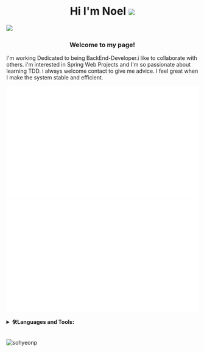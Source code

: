 
<h1 align="center">Hi I'm Noel 
<img src="https://media.giphy.com/media/hvRJCLFzcasrR4ia7z/giphy.gif" width="25px"></h1> 
<a align="center"><img src="https://cliply.co/wp-content/uploads/2021/07/392107260_SUNGLASSES_EMOJI_400px.gif" width="50px"></a>
<h3 align="center" style="font-weight:bold;" >Welcome to my page!</h3>
I'm working Dedicated to being BackEnd-Developer.i like to collaborate with others. i'm interested in Spring Web Projects and I'm so passionate about learning TDD. i always welcome contact to give me advice. I feel great when I make the system stable and efficient.

<br>


<a href="https://github.com/SoheyonP/github-stats-transparent" align ="left">

![](https://raw.githubusercontent.com/SohyeonP/github-stats-transparent/output/generated/overview.svg)
![](https://raw.githubusercontent.com/SOhyeonP/github-stats-transparent/output/generated/languages.svg)

</a>

<details>
    <summary><b align="left">🛠️Languages and Tools:</b></summary>
        <p align="left"> 
            <a href="https://www.java.com" target="_blank" rel="noreferrer"> <img src="https://raw.githubusercontent.com/devicons/devicon/master/icons/java/java-original.svg" alt="java" width="30" height="30"/> </a>
            <a href="https://spring.io/" target="_blank" rel="noreferrer"> <img src="https://www.vectorlogo.zone/logos/springio/springio-icon.svg" alt="spring" width="30" height="30"/> </a> 
            <a href="https://developer.mozilla.org/en-US/docs/Web/JavaScript" target="_blank" rel="noreferrer"> <img src="https://raw.githubusercontent.com/devicons/devicon/master/icons/javascript/javascript-original.svg" alt="javascript" width="30" height="30"/> </a> 
            <a href="https://jquery.com/" target="_blank" rel="noreferrer"> <img src="https://raw.githubusercontent.com/devicons/devicon/master/icons/jquery/jquery-original.svg" alt="jquery" width="30" height="30"/> </a> 
            <a href="https://mariadb.org/" target="_blank" rel="noreferrer"> <img src="https://www.vectorlogo.zone/logos/mariadb/mariadb-icon.svg" alt="mariadb" width="30" height="30"/> </a> 
            <a href="https://www.mysql.com/" target="_blank" rel="noreferrer"> <img src="https://raw.githubusercontent.com/devicons/devicon/master/icons/mysql/mysql-original-wordmark.svg" alt="mysql" width="30" height="30"/> </a>  
            <a href="https://www.postgresql.org" target="_blank" rel="noreferrer"> <img src="https://raw.githubusercontent.com/devicons/devicon/master/icons/postgresql/postgresql-original-wordmark.svg" alt="postgresql" width="30" height="30"/> </a> 
            <a href="https://postman.com" target="_blank" rel="noreferrer"> <img src="https://www.vectorlogo.zone/logos/getpostman/getpostman-icon.svg" alt="postman" width="30" height="30"/> </a> 
            <a href="https://git-scm.com/" target="_blank" rel="noreferrer"> <img src="https://www.vectorlogo.zone/logos/git-scm/git-scm-icon.svg" alt="git" width="30" height="30"/> </a>
            <a href="https://www.linux.org/" target="_blank" rel="noreferrer"> <img src="https://raw.githubusercontent.com/devicons/devicon/master/icons/linux/linux-original.svg" alt="linux" width="30" height="30"/> </a>
            <a href="https://www.nginx.com" target="_blank" rel="noreferrer"> <img src="https://raw.githubusercontent.com/devicons/devicon/master/icons/nginx/nginx-original.svg" alt="nginx" width="30" height="30"/> </a>
            <a href="https://tomcat.apache.org/" target="_blank" rel="noreferrer"> <img src="https://raw.githubusercontent.com/devicons/devicon/master/icons/tomcat/tomcat-original.svg" alt="tomcat" width="40" height="30"/> </a> 
            <a href="https://www.figma.com/" target="_blank" rel="noreferrer"> <img src="https://www.vectorlogo.zone/logos/figma/figma-icon.svg" alt="figma" width="30" height="30"/> </a>
            <a href="https://www.gitkraken.com/" target="_blank" rel="noreferrer"> <img src="https://www.vectorlogo.zone/logos/gitkraken/gitkraken-icon.svg" alt="gitkraken" width="30" height="30"/> </a>
            <a href="https://www.jetbrains.com/ko-kr/idea/" target="_blank" rel="noreferrer"> <img src="https://www.vectorlogo.zone/logos/jetbrains/jetbrains-icon.svg" alt="jetbrains" width="30" height="30"/> </a>
        </p>
</details>

<br>
<p align="left"> <img src="https://komarev.com/ghpvc/?username=sohyeonp&label=Profile%20views&color=0e75b6&style=flat" alt="sohyeonp" /> </p>






